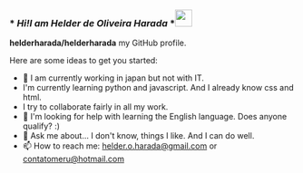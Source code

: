 ### * *Hi!I am Helder de Oliveira Harada* *<img src="https://user-images.githubusercontent.com/42378118/110234147-e3259600-7f4e-11eb-95be-0c4047144dea.gif" width="30">



**helderharada/helderharada** my GitHub profile.

Here are some ideas to get you started:

- 🔭 I am currently working in japan but not with IT.
-  I'm currently learning python and javascript. And I already know css and html.
-  I try to collaborate fairly in all my work.
- 🤔 I'm looking for help with learning the English language. Does anyone qualify? :)
- 💬 Ask me about... I don't know, things I like. And I can do well.
- 📫 How to reach me:
      helder.o.harada@gmail.com
      or
      contatomeru@hotmail.com



 

 
